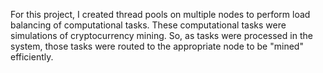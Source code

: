 For this project, I created thread pools on multiple nodes to perform load balancing of computational tasks. These computational tasks were simulations of cryptocurrency mining. So, as tasks were processed in the system, those tasks were routed to the appropriate node to be "mined" efficiently.
